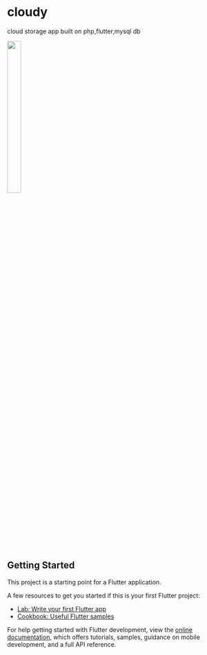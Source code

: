 # cloudy

cloud storage app built on php,flutter,mysql db

<img src="https://i.imgur.com/ZWnhY9T.png](https://github.com/omar-alsayed/flutter_cloud_storage/assets/150298434/a51b8765-5dd8-4083-aa48-c04aa5c050c6](https://github-production-user-asset-6210df.s3.amazonaws.com/150298434/309511391-a51b8765-5dd8-4083-aa48-c04aa5c050c6.gif?X-Amz-Algorithm=AWS4-HMAC-SHA256&X-Amz-Credential=AKIAVCODYLSA53PQK4ZA%2F20240303%2Fus-east-1%2Fs3%2Faws4_request&X-Amz-Date=20240303T003519Z&X-Amz-Expires=300&X-Amz-Signature=667da95176cd02eef527ed44c08546295aa136c88d99dfaf435072f994eeffe6&X-Amz-SignedHeaders=host&actor_id=150298434&key_id=0&repo_id=765428512" width=25% height=30%>

## Getting Started

This project is a starting point for a Flutter application.

A few resources to get you started if this is your first Flutter project:

- [Lab: Write your first Flutter app](https://docs.flutter.dev/get-started/codelab)
- [Cookbook: Useful Flutter samples](https://docs.flutter.dev/cookbook)

For help getting started with Flutter development, view the
[online documentation](https://docs.flutter.dev/), which offers tutorials,
samples, guidance on mobile development, and a full API reference.
